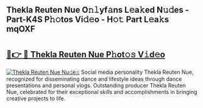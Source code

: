 ## Thekla Reuten Nue O𝚗𝚕yf𝚊ns L𝚎a𝚔ed N𝚞𝚍es - Part-K4S P𝚑𝚘tos Vi𝚍𝚎o - H𝚘𝚝 Part L𝚎a𝚔s mqOXF

# <h2><a href="http://kfcb02.oniu.top/?m=Thekla+Reuten+Nue">🔗👉 🔴 Thekla Reuten Nue P𝚑ot𝚘𝚜 V𝚒d𝚎o</a></h2>

[![Thekla Reuten Nue Nu𝚍e𝚜](https://i.imgur.com/0qMVB7G.gif)](http://kfcb02.oniu.top/?m=Thekla+Reuten+Nue)
Social media personality Thekla Reuten Nue, recognized for disseminating dance and lifestyle ideas through dance presentations and personal vlogs. Outstanding producer Thekla Reuten Nue, celebrated for their exceptional skills and accomplishments in bringing creative projects to life.  
